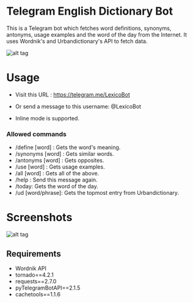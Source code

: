 Telegram English Dictionary Bot
===============================

This is a Telegram bot which fetches word definitions, synonyms, antonyms, usage examples and the word of the day from the Internet.
It uses Wordnik's and Urbandictionary's API to fetch data. 

![alt tag](http://i.imgur.com/Jhvxues.png)

Usage
=====

* Visit this URL : https://telegram.me/LexicoBot 

* Or send a message to this username: @LexicoBot

* Inline mode is supported. 

### Allowed commands
* /define [word] : Gets the word's meaning.
* /synonyms [word] : Gets similar words.
* /antonyms [word] : Gets opposites.
* /use [word] : Gets usage examples. 
* /all [word] : Gets all of the above.
* /help : Send this message again.
* /today: Gets the word of the day.
* /ud [word/phrase]: Gets the topmost entry from Urbandictionary.

 
Screenshots
===============

![alt tag](http://i.imgur.com/5bJNzkC.gif)

Requirements
------------

* Wordnik API
* tornado==4.2.1
* requests==2.7.0
* pyTelegramBotAPI==2.1.5
* cachetools==1.1.6



